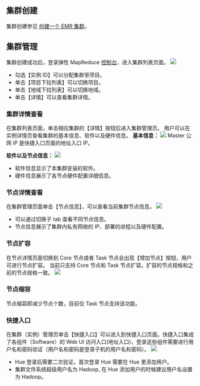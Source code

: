 ## 集群创建
集群创建参见 [创建一个 EMR 集群](https://www.qcloud.com/document/product/589/10981)。
## 集群管理
集群创建成功后，登录弹性 MapReduce [控制台](https://console.qcloud.com/emr)，进入集群列表页面。
![](//mc.qcloudimg.com/static/img/82b888deb0e7e8c47590956227234816/image.png)
* 勾选【实例 ID】可以分配集群至项目。
* 单击【项目下拉列表】可以切换项目。
* 单击【地域下拉列表】可以切换地域。
* 单击【详情】可以查看集群详情。

### 集群详情查看
在集群列表页面，单击相应集群的【详情】按钮后进入集群管理页。
用户可以在实例详情页查看集群的基本信息、软件以及硬件信息。
**基本信息：**
![](//mc.qcloudimg.com/static/img/7ee2d62da259f6fc05c8dfdcced0be2f/image.png)
Master 公网 IP 是快捷入口页面的地址入口 IP。

**软件以及节点信息：**
![](//mc.qcloudimg.com/static/img/d82d45bbfdeb37d72c0b62996a5b3169/image.png)
* 软件信息显示了本集群安装的软件。
* 硬件信息展示了各节点硬件配置详细信息。

### 节点详情查看
在集群管理页面单击【节点信息】，可以查看当前集群节点信息。
![](//mc.qcloudimg.com/static/img/252f9c0d712eaba8c5872dff3917fbd0/image.png)
* 可以通过切换子 tab 查看不同节点信息。
* 节点信息展示了集群内私有网络的 IP、部署的进程以及硬件配置。

### 节点扩容
在节点详情页面切换到 Core 节点或者 Task 节点会出现【增加节点】按钮，用户可进行节点扩容。
当前只支持 Core 节点和 Task 节点扩容。扩容的节点规格和之前的节点规格一致。
![](//mc.qcloudimg.com/static/img/d59e3b0839c52350f4fcc906630949ad/image.png)
### 节点缩容
节点缩容即减少节点个数，目前仅 Task 节点支持该功能。
### 快捷入口
在集群（实例）管理页单击【快捷入口】可以进入到快捷入口页面。快捷入口集成了各组件（Software）的 Web UI 访问入口(地址入口)，登录这些组件需要进行用户名和密码验证（用户名和密码是登录子机的用户名和密码）。
![](//mc.qcloudimg.com/static/img/937bc871fece5ec0003f780f7caf4ff0/image.png)
* Hue 登录后需要二次验证，首次登录 Hue 需要在 Hue 里添加用户。
* 集群文件系统超级用户名为 Hadoop, 在 Hue 添加用户的时候建议用户名设置为 Hadoop。


